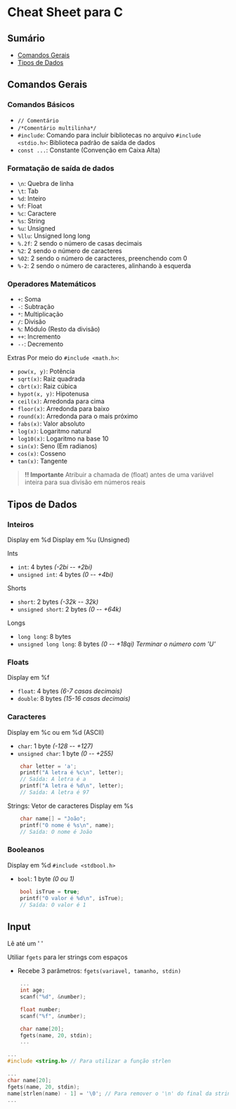 # Cheat Sheet para C

## Sumário

- [Comandos Gerais](#comandos-gerais)
- [Tipos de Dados](#tipos-de-dados)

## Comandos Gerais

### Comandos Básicos

- ```// Comentário```
- ```/*Comentário multilinha*/```
- ```#include```: Comando para incluir bibliotecas no arquivo
    ```#include <stdio.h>```: Biblioteca padrão de saída de dados
- ```const ...```: Constante (Convenção em Caixa Alta)

### Formatação de saída de dados

- ```\n```: Quebra de linha
- ```\t```: Tab
- ```%d```: Inteiro
- ```%f```: Float
- ```%c```: Caractere
- ```%s```: String
- ```%u```: Unsigned
- ```%llu```: Unsigned long long
- ```%.2f```: 2 sendo o número de casas decimais
- ```%2```: 2 sendo o número de caracteres
- ```%02```: 2 sendo o número de caracteres, preenchendo com 0
- ```%-2```: 2 sendo o número de caracteres, alinhando à esquerda

### Operadores Matemáticos

- ```+```: Soma
- ```-```: Subtração
- ```*```: Multiplicação
- ```/```: Divisão
- ```%```: Módulo (Resto da divisão)
- ```++```: Incremento
- ```--```: Decremento

Extras
Por meio do ```#include <math.h>```:

- ```pow(x, y)```: Potência
- ```sqrt(x)```: Raiz quadrada
- ```cbrt(x)```: Raiz cúbica
- ```hypot(x, y)```: Hipotenusa
- ```ceil(x)```: Arredonda para cima
- ```floor(x)```: Arredonda para baixo
- ```round(x)```: Arredonda para o mais próximo
- ```fabs(x)```: Valor absoluto
- ```log(x)```: Logaritmo natural
- ```log10(x)```: Logaritmo na base 10
- ```sin(x)```: Seno (Em radianos)
- ```cos(x)```: Cosseno
- ```tan(x)```: Tangente

> **!! Importante**
> Atribuir a chamada de (float) antes de uma variável inteira para sua divisão em números reais

## Tipos de Dados

### Inteiros

Display em %d
Display em %u (Unsigned)

Ints

- ```int```: 4 bytes *(-2bi -- +2bi)*
- ```unsigned int```: 4 bytes *(0 -- +4bi)*

Shorts

- ```short```: 2 bytes *(-32k -- 32k)*
- ```unsigned short```: 2 bytes *(0 -- +64k)*

Longs

- ```long long```: 8 bytes
- ```unsigned long long```: 8 bytes *(0 -- +18qi)*
  *Terminar o número com 'U'*

### Floats

Display em %f

- ```float```: 4 bytes *(6-7 casas decimais)*
- ```double```: 8 bytes *(15-16 casas decimais)*

### Caracteres

Display em %c ou em %d (ASCII)

- ```char```: 1 byte *(-128 -- +127)*
- ```unsigned char```: 1 byte *(0 -- +255)*

```c
    char letter = 'a';
    printf("A letra é %c\n", letter);
    // Saída: A letra é a
    printf("A letra é %d\n", letter);
    // Saída: A letra é 97

```

Strings: Vetor de caracteres
Display em %s

```c
    char name[] = "João";
    printf("O nome é %s\n", name);
    // Saída: O nome é João
```

### Booleanos

Display em %d
```#include <stdbool.h>```

- ```bool```: 1 byte *(0 ou 1)*

```c
    bool isTrue = true;
    printf("O valor é %d\n", isTrue);
    // Saída: O valor é 1

```

## Input

Lê até um ' '

Utiliar ```fgets``` para ler strings com espaços

- Recebe 3 parâmetros: ```fgets(variavel, tamanho, stdin)```

```c
    ...
    int age;
    scanf("%d", &number);

    float number;
    scanf("%f", &number);

    char name[20];
    fgets(name, 20, stdin);
    ...
```

```c
...
#include <string.h> // Para utilizar a função strlen

...
char name[20];
fgets(name, 20, stdin);
name[strlen(name) - 1] = '\0'; // Para remover o '\n' do final da string
...

```
